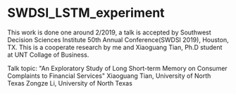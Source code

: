 # SWDSI_LSTM_experiment
This work is done one around 2/2019, a talk is accepted by Southwest Decision Sciences Institute 50th Annual Conference(SWDSI 2019), Houston, TX.
This is a cooperate research by me and Xiaoguang Tian, Ph.D student at UNT Collage of Business.

Talk topic:
"An Exploratory Study of Long Short-term Memory on Consumer Complaints to Financial Services"
Xiaoguang Tian, University of North Texas
Zongze Li, University of North Texas
